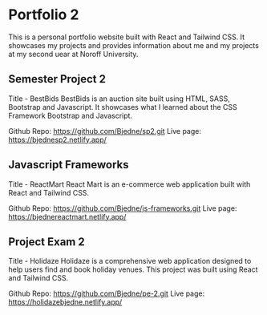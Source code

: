 # Portfolio 2

This is a personal portfolio website built with React and Tailwind CSS. It showcases my projects and provides information about me and my projects at my second uear at Noroff University.

## Semester Project 2

Title - BestBids
BestBids is an auction site built using HTML, SASS, Bootstrap and Javascript. It showcases what I learned about the CSS Framework Bootstrap and Javascript.

Github Repo: https://github.com/Bjedne/sp2.git
Live page: https://bjednesp2.netlify.app/

## Javascript Frameworks

Title - ReactMart
React Mart is an e-commerce web application built with React and Tailwind CSS.

Github Repo: https://github.com/Bjedne/js-frameworks.git
Live page: https://bjednereactmart.netlify.app/

## Project Exam 2

Title - Holidaze
Holidaze is a comprehensive web application designed to help users find and book holiday venues. This project was built using React and Tailwind CSS.

Github Repo: https://github.com/Bjedne/pe-2.git
Live page: https://holidazebjedne.netlify.app/
